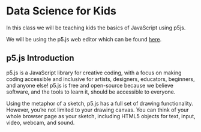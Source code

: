 # Data Science for Kids

In this class we will be teaching kids the basics of JavaScript using p5js. 

We will be using the p5.js web editor which can be found [here](https://editor.p5js.org/).

## p5.js Introduction

p5.js is a JavaScript library for creative coding, with a focus on making coding accessible and inclusive for artists, designers, educators, beginners, and anyone else! p5.js is free and open-source because we believe software, and the tools to learn it, should be accessible to everyone.

Using the metaphor of a sketch, p5.js has a full set of drawing functionality. However, you’re not limited to your drawing canvas. You can think of your whole browser page as your sketch, including HTML5 objects for text, input, video, webcam, and sound.
